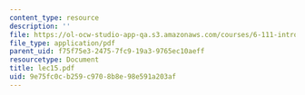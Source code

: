 ```yaml
---
content_type: resource
description: ''
file: https://ol-ocw-studio-app-qa.s3.amazonaws.com/courses/6-111-introductory-digital-systems-laboratory-spring-2006/9e75fc0cb259c9708b8e98e591a203af_lec15.pdf
file_type: application/pdf
parent_uid: f75f75e3-2475-7fc9-19a3-9765ec10aeff
resourcetype: Document
title: lec15.pdf
uid: 9e75fc0c-b259-c970-8b8e-98e591a203af
---
```

